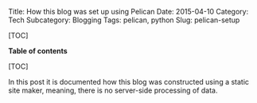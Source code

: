 Title: How this blog was set up using Pelican
Date: 2015-04-10 
Category: Tech
Subcategory: Blogging
Tags: pelican, python
Slug: pelican-setup

[TOC]

**Table of contents**

[TOC]

In this post it is documented how this blog was constructed using a static 
site maker, meaning, there is no server-side processing of data.